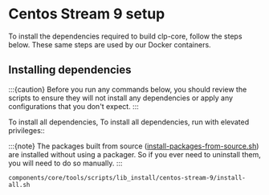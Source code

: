 # Centos Stream 9 setup

To install the dependencies required to build clp-core, follow the steps below.
These same steps are used by our Docker containers.

## Installing dependencies

:::{caution}
Before you run any commands below, you should review the scripts to ensure they will not install
any dependencies or apply any configurations that you don't expect.
:::

To install all dependencies, To install all dependencies, run with elevated privileges::

:::{note}
The packages built from source ([install-packages-from-source.sh][src-install-script]) are installed
without using a packager. So if you ever need to uninstall them, you will need to do so manually.
:::

```shell
components/core/tools/scripts/lib_install/centos-stream-9/install-all.sh
```

[src-install-script]: https://github.com/y-scope/clp/blob/main/components/core/tools/scripts/lib_install/centos-stream-9/install-packages-from-source.sh
